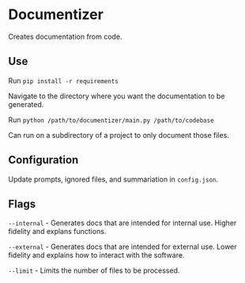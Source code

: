 # Documentizer

Creates documentation from code.

## Use

Run `pip install -r requirements`

Navigate to the directory where you want the documentation to be generated.

Run `python /path/to/documentizer/main.py /path/to/codebase`

Can run on a subdirectory of a project to only document those files.

## Configuration

Update prompts, ignored files, and summariation in `config.json`.

## Flags

`--internal` - Generates docs that are intended for internal use. Higher fidelity and explans functions.

`--external` - Generates docs that are intended for external use. Lower fidelity and explains how to interact with the software.

`--limit` - Limits the number of files to be processed.
